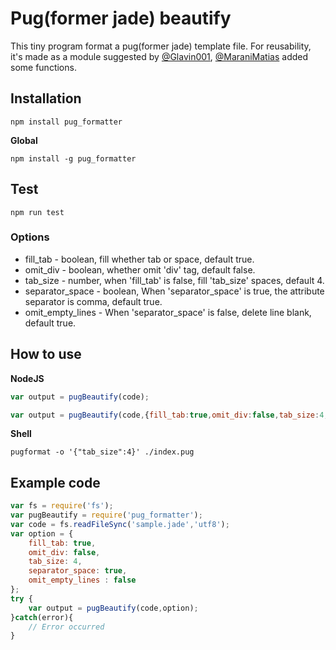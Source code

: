 # Pug(former jade) beautify
This tiny program format a pug(former jade) template file.
For reusability, it's made as a module suggested by [@Glavin001](https://github.com/Glavin001), [@MaraniMatias](https://github.com/MaraniMatias) added some functions.

## Installation
```shell
npm install pug_formatter
```

__Global__

```shell
npm install -g pug_formatter
```

## Test
```shell
npm run test
```
### Options
* fill_tab - boolean, fill whether tab or space, default true.
* omit_div - boolean, whether omit 'div' tag, default false.
* tab_size - number, when 'fill_tab' is false, fill 'tab_size' spaces, default 4.
* separator_space - boolean, When 'separator_space' is true, the attribute separator is comma, default true.
* omit_empty_lines - When 'separator_space' is false, delete line blank, default true.

## How to use
__NodeJS__
```javascript
var output = pugBeautify(code);
```
```javascript
var output = pugBeautify(code,{fill_tab:true,omit_div:false,tab_size:4,separator_space:true});
```
__Shell__
```shell
pugformat -o '{"tab_size":4}' ./index.pug
```

## Example code
```javascript
var fs = require('fs');
var pugBeautify = require('pug_formatter');
var code = fs.readFileSync('sample.jade','utf8');
var option = {
    fill_tab: true,
    omit_div: false,
    tab_size: 4,
    separator_space: true,
    omit_empty_lines : false
};
try {
    var output = pugBeautify(code,option);
}catch(error){
    // Error occurred
}
```
